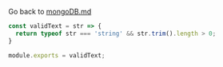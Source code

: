 Go back to [mongoDB.md](../../mongoDB.md)

```js
const validText = str => {
  return typeof str === 'string' && str.trim().length > 0;
}

module.exports = validText;
```